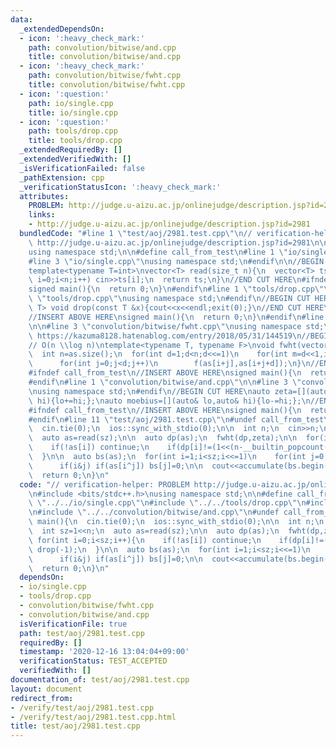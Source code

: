 ```yaml
---
data:
  _extendedDependsOn:
  - icon: ':heavy_check_mark:'
    path: convolution/bitwise/and.cpp
    title: convolution/bitwise/and.cpp
  - icon: ':heavy_check_mark:'
    path: convolution/bitwise/fwht.cpp
    title: convolution/bitwise/fwht.cpp
  - icon: ':question:'
    path: io/single.cpp
    title: io/single.cpp
  - icon: ':question:'
    path: tools/drop.cpp
    title: tools/drop.cpp
  _extendedRequiredBy: []
  _extendedVerifiedWith: []
  _isVerificationFailed: false
  _pathExtension: cpp
  _verificationStatusIcon: ':heavy_check_mark:'
  attributes:
    PROBLEM: http://judge.u-aizu.ac.jp/onlinejudge/description.jsp?id=2981
    links:
    - http://judge.u-aizu.ac.jp/onlinejudge/description.jsp?id=2981
  bundledCode: "#line 1 \"test/aoj/2981.test.cpp\"\n// verification-helper: PROBLEM\
    \ http://judge.u-aizu.ac.jp/onlinejudge/description.jsp?id=2981\n\n#include <bits/stdc++.h>\n\
    using namespace std;\n\n#define call_from_test\n#line 1 \"io/single.cpp\"\n\n\
    #line 3 \"io/single.cpp\"\nusing namespace std;\n#endif\n\n//BEGIN CUT HERE\n\
    template<typename T=int>\nvector<T> read(size_t n){\n  vector<T> ts(n);\n  for(size_t\
    \ i=0;i<n;i++) cin>>ts[i];\n  return ts;\n}\n//END CUT HERE\n#ifndef call_from_test\n\
    signed main(){\n  return 0;\n}\n#endif\n#line 1 \"tools/drop.cpp\"\n\n#line 3\
    \ \"tools/drop.cpp\"\nusing namespace std;\n#endif\n//BEGIN CUT HERE\ntemplate<typename\
    \ T> void drop(const T &x){cout<<x<<endl;exit(0);}\n//END CUT HERE\n#ifndef call_from_test\n\
    //INSERT ABOVE HERE\nsigned main(){\n  return 0;\n}\n#endif\n#line 1 \"convolution/bitwise/fwht.cpp\"\
    \n\n#line 3 \"convolution/bitwise/fwht.cpp\"\nusing namespace std;\n#endif\n//\
    \ https://kazuma8128.hatenablog.com/entry/2018/05/31/144519\n//BEGIN CUT HERE\n\
    // O(n \\log n)\ntemplate<typename T, typename F>\nvoid fwht(vector<T> &as,F f){\n\
    \  int n=as.size();\n  for(int d=1;d<n;d<<=1)\n    for(int m=d<<1,i=0;i<n;i+=m)\n\
    \      for(int j=0;j<d;j++)\n        f(as[i+j],as[i+j+d]);\n}\n//END CUT HERE\n\
    #ifndef call_from_test\n//INSERT ABOVE HERE\nsigned main(){\n  return 0;\n}\n\
    #endif\n#line 1 \"convolution/bitwise/and.cpp\"\n\n#line 3 \"convolution/bitwise/and.cpp\"\
    \nusing namespace std;\n#endif\n//BEGIN CUT HERE\nauto zeta=[](auto& lo,auto&\
    \ hi){lo+=hi;};\nauto moebius=[](auto& lo,auto& hi){lo-=hi;};\n//END CUT HERE\n\
    #ifndef call_from_test\n//INSERT ABOVE HERE\nsigned main(){\n  return 0;\n}\n\
    #endif\n#line 11 \"test/aoj/2981.test.cpp\"\n#undef call_from_test\n\nsigned main(){\n\
    \  cin.tie(0);\n  ios::sync_with_stdio(0);\n\n  int n;\n  cin>>n;\n  int sz=1<<n;\n\
    \  auto as=read(sz);\n\n  auto dp(as);\n  fwht(dp,zeta);\n\n  for(int i=0;i<sz;i++){\n\
    \    if(!as[i]) continue;\n    if(dp[i]!=(1<<(n-__builtin_popcount(i)))) drop(-1);\n\
    \  }\n\n  auto bs(as);\n  for(int i=1;i<sz;i<<=1)\n    for(int j=0;j<sz;j++)\n\
    \      if(i&j) if(as[i^j]) bs[j]=0;\n\n  cout<<accumulate(bs.begin(),bs.end(),0)<<endl;\n\
    \  return 0;\n}\n"
  code: "// verification-helper: PROBLEM http://judge.u-aizu.ac.jp/onlinejudge/description.jsp?id=2981\n\
    \n#include <bits/stdc++.h>\nusing namespace std;\n\n#define call_from_test\n#include\
    \ \"../../io/single.cpp\"\n#include \"../../tools/drop.cpp\"\n#include \"../../convolution/bitwise/fwht.cpp\"\
    \n#include \"../../convolution/bitwise/and.cpp\"\n#undef call_from_test\n\nsigned\
    \ main(){\n  cin.tie(0);\n  ios::sync_with_stdio(0);\n\n  int n;\n  cin>>n;\n\
    \  int sz=1<<n;\n  auto as=read(sz);\n\n  auto dp(as);\n  fwht(dp,zeta);\n\n \
    \ for(int i=0;i<sz;i++){\n    if(!as[i]) continue;\n    if(dp[i]!=(1<<(n-__builtin_popcount(i))))\
    \ drop(-1);\n  }\n\n  auto bs(as);\n  for(int i=1;i<sz;i<<=1)\n    for(int j=0;j<sz;j++)\n\
    \      if(i&j) if(as[i^j]) bs[j]=0;\n\n  cout<<accumulate(bs.begin(),bs.end(),0)<<endl;\n\
    \  return 0;\n}\n"
  dependsOn:
  - io/single.cpp
  - tools/drop.cpp
  - convolution/bitwise/fwht.cpp
  - convolution/bitwise/and.cpp
  isVerificationFile: true
  path: test/aoj/2981.test.cpp
  requiredBy: []
  timestamp: '2020-12-16 13:04:04+09:00'
  verificationStatus: TEST_ACCEPTED
  verifiedWith: []
documentation_of: test/aoj/2981.test.cpp
layout: document
redirect_from:
- /verify/test/aoj/2981.test.cpp
- /verify/test/aoj/2981.test.cpp.html
title: test/aoj/2981.test.cpp
---
```

